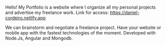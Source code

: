 Hello! My Portfolio is a website where I organize all my personal projects and advertise my freelance work.
Link for access: https://daniel-cordeiro.netlify.app

We can brainstorm and negotiate a freelance project. Have your website or mobile app with the fastest technologies of the moment. 
Developed with Node.Js, Angular and Mongodb.
